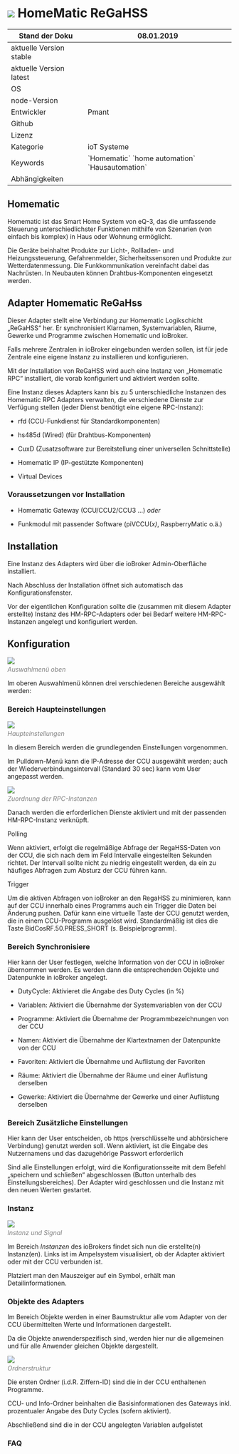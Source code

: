 ![](media/homematic.png) 
HomeMatic ReGaHSS
=================

| Stand der Doku          | 08.01.2019                                           |
|-------------------------|------------------------------------------------------|
| aktuelle Version stable |                                                      |
| aktuelle Version latest |                                                      |
| OS                      |                                 |
| node-Version                                                       |
| Entwickler              | Pmant                                                |
| Github                  |                                                 |
| Lizenz                  |                                                 |
| Kategorie               | ioT Systeme                                        |
| Keywords                | \`Homematic\` \`home automation\` \`Hausautomation\` |
| Abhängigkeiten          |                                                      |

Homematic
---------

Homematic ist das Smart Home System von eQ-3, das die umfassende Steuerung
unterschiedlichster Funktionen mithilfe von Szenarien (von einfach bis komplex)
in Haus oder Wohnung ermöglicht.

Die Geräte beinhaltet Produkte zur Licht-, Rollladen- und Heizungssteuerung,
Gefahrenmelder, Sicherheitssensoren und Produkte zur Wetterdatenmessung. Die
Funkkommunikation vereinfacht dabei das Nachrüsten. In Neubauten können
Drahtbus-Komponenten eingesetzt werden.

Adapter Homematic ReGaHss
-------------------------

Dieser Adapter stellt eine Verbindung zur Homematic Logikschicht „ReGaHSS“ her.
Er synchronisiert Klarnamen, Systemvariablen, Räume, Gewerke und Programme
zwischen Homematic und ioBroker.

Falls mehrere Zentralen in ioBroker eingebunden werden sollen, ist für jede
Zentrale eine eigene Instanz zu installieren und konfigurieren.

Mit der Installation von ReGaHSS wird auch eine Instanz von „Homematic RPC“
installiert, die vorab konfiguriert und aktiviert werden sollte.

Eine Instanz dieses Adapters kann bis zu 5 unterschiedliche Instanzen des
Homematic RPC Adapters verwalten, die verschiedene Dienste zur Verfügung stellen
(jeder Dienst benötigt eine eigene RPC-Instanz):

-   rfd (CCU-Funkdienst für Standardkomponenten)

-   hs485d (Wired) (für Drahtbus-Komponenten)

-   CuxD (Zusatzsoftware zur Bereitstellung einer universellen Schnittstelle)

-   Homematic IP (IP-gestützte Komponenten)

-   Virtual Devices

### Voraussetzungen vor Installation

-   Homematic Gateway (CCU/CCU2/CCU3 …) *oder*

-   Funkmodul mit passender Software (piVCCU(*x)*, RaspberryMatic o.ä.)

Installation
------------

Eine Instanz des Adapters wird über die ioBroker Admin-Oberfläche installiert.

Nach Abschluss der Installation öffnet sich automatisch das
Konfigurationsfenster.

Vor der eigentlichen Konfiguration sollte die (zusammen mit diesem Adapter
erstellte) Instanz des HM-RPC-Adapters oder bei Bedarf weitere HM-RPC-Instanzen
angelegt und konfiguriert werden.

Konfiguration
-------------

![](media/01c7dbc4da0240421b0711b331971d2d.png)<span style="color:grey">  
*Auswahlmenü oben*</span>

Im oberen Auswahlmenü können drei verschiedenen Bereiche ausgewählt werden:

### Bereich Haupteinstellungen

![](media/3e0325b2bf61e508e131f8792e2c004d.png)<span style="color:grey">  
*Haupteinstellungen*</span>

In diesem Bereich werden die grundlegenden Einstellungen vorgenommen.

Im Pulldown-Menü kann die IP-Adresse der CCU ausgewählt werden; auch der
Wiederverbindungsintervall (Standard 30 sec) kann vom User angepasst werden.

![](media/ce181cdbb3b8979e1233b57a4588cf1d.png)<span style="color:grey">  
*Zuordnung der RPC-Instanzen*</span>

Danach werden die erforderlichen Dienste aktiviert und mit der passenden
HM-RPC-Instanz verknüpft.

Polling

Wenn aktiviert, erfolgt die regelmäßige Abfrage der RegaHSS-Daten von der CCU,
die sich nach dem im Feld Intervalle eingestellten Sekunden richtet. Der
Intervall sollte nicht zu niedrig eingestellt werden, da ein zu häufiges
Abfragen zum Absturz der CCU führen kann.

Trigger

Um die aktiven Abfragen von ioBroker an den RegaHSS zu minimieren, kann auf der
CCU innerhalb eines Programms auch ein Trigger die Daten bei Änderung pushen.
Dafür kann eine virtuelle Taste der CCU genutzt werden, die in einem
CCU-Programm ausgelöst wird. Standardmäßig ist dies die Taste
BidCosRF.50.PRESS_SHORT (s. Beispielprogramm).

### Bereich Synchronisiere

Hier kann der User festlegen, welche Information von der CCU in ioBroker
übernommen werden. Es werden dann die entsprechenden Objekte und Datenpunkte in
ioBroker angelegt.

-   DutyCycle: Aktivieret die Angabe des Duty Cycles (in %)

-   Variablen: Aktiviert die Übernahme der Systemvariablen von der CCU

-   Programme: Aktiviert die Übernahme der Programmbezeichnungen von der CCU

-   Namen: Aktiviert die Übernahme der Klartextnamen der Datenpunkte von der CCU

-   Favoriten: Aktiviert die Übernahme und Auflistung der Favoriten

-   Räume: Aktiviert die Übernahme der Räume und einer Auflistung derselben

-   Gewerke: Aktiviert die Übernahme der Gewerke und einer Auflistung derselben

### Bereich Zusätzliche Einstellungen

Hier kann der User entscheiden, ob https (verschlüsselte und abhörsichere
Verbindung) genutzt werden soll. Wenn aktiviert, ist die Eingabe des
Nutzernamens und das dazugehörige Passwort erforderlich

Sind alle Einstellungen erfolgt, wird die Konfigurationsseite mit dem Befehl
„speichern und schließen“ abgeschlossen (Button unterhalb des
Einstellungsbereiches). Der Adapter wird geschlossen und die Instanz mit den
neuen Werten gestartet.

### Instanz

![](media/44785b82964bcdc198565b1681787dc0.png)<span style="color:grey">  
*Instanz und Signal*</span>

Im Bereich *Instanzen* des ioBrokers findet sich nun die erstellte(n)
Instanz(en). Links ist im Ampelsystem visualisiert, ob der Adapter aktiviert
oder mit der CCU verbunden ist.

Platziert man den Mauszeiger auf ein Symbol, erhält man Detailinformationen.

### Objekte des Adapters

Im Bereich Objekte werden in einer Baumstruktur alle vom Adapter von der CCU
übermittelten Werte und Informationen dargestellt.

Da die Objekte anwenderspezifisch sind, werden hier nur die allgemeinen und für
alle Anwender gleichen Objekte dargestellt.

![](media/c24d8382beda4c970093097959080524.png)<span style="color:grey">  
*Ordnerstruktur*</span>

Die ersten Ordner (i.d.R. Ziffern-ID) sind die in der CCU enthaltenen Programme.

CCU- und Info-Ordner beinhalten die Basisinformationen des Gateways inkl.
prozentualer Angabe des Duty Cycles (sofern aktiviert).

Abschließend sind die in der CCU angelegten Variablen aufgelistet

### FAQ

